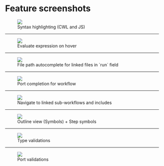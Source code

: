 # Feature screenshots

<figure>
    <img src="https://github.com/rabix/benten/blob/master/media/2019.10.22/syntax-highlighting.png"></img>    
    <figcaption>Syntax highlighting (CWL and JS)</figcaption>
</figure>  
<hr/>

<figure>
    <img src="https://github.com/rabix/benten/blob/master/media/2019.10.22/expression-evaluation-on-hover.png"></img>    
    <figcaption>Evaluate expression on hover</figcaption>
</figure>  
<hr/>

<figure>
    <img src="https://github.com/rabix/benten/blob/master/media/2019.10.22/file-picker.png"></img>
    <figcaption>File path autocomplete for linked files in `run` field</figcaption>
</figure>  
<hr/>
 
<figure>
    <img src="https://github.com/rabix/benten/blob/master/media/2019.10.22/port-connection-picker.png"></img>
    <figcaption>Port completion for workflow</figcaption>
</figure>  
<hr/>

<figure>
    <img src="https://github.com/rabix/benten/blob/master/media/2019.10.22/jump-to-definition.gif"></img>
    <figcaption>Navigate to linked sub-workflows and includes</figcaption>
</figure>  
<hr/>

<figure>
    <img src="https://github.com/rabix/benten/blob/master/media/2019.10.22/outline-view.png"></img>
    <figcaption>Outline view (Symbols) + Step symbols</figcaption>
</figure>  
<hr/>

<figure>
    <img src="https://github.com/rabix/benten/blob/master/media/2019.10.22/type-warnings.png"></img>
    <figcaption>Type validations</figcaption>
</figure>  
<hr/>

<figure>
    <img src="https://github.com/rabix/benten/blob/master/media/2019.10.22/workflow-connection-validations.png"></img>
    <figcaption>Port validations</figcaption>
</figure>  
